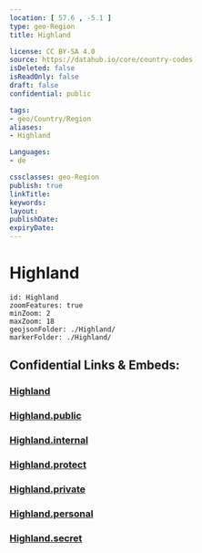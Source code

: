 ```yaml
---
location: [ 57.6 , -5.1 ] 
type: geo-Region
title: Highland

license: CC BY-SA 4.0
source: https://datahub.io/core/country-codes
isDeleted: false
isReadOnly: false
draft: false
confidential: public

tags:
- geo/Country/Region
aliases:
- Highland

Languages:
- de

cssclasses: geo-Region
publish: true
linkTitle: 
keywords: 
layout: 
publishDate: 
expiryDate: 
---
```


# Highland

```leaflet
id: Highland
zoomFeatures: true 
minZoom: 2 
maxZoom: 18
geojsonFolder: ./Highland/
markerFolder: ./Highland/
```


## Confidential Links & Embeds: 

### [Highland](/_Standards/Earth/Continent/Europe/Europe~North/UK/Scotland/counties~Scotland/Highland.md) 

### [Highland.public](/_public/Earth/Continent/Europe/Europe~North/UK/Scotland/counties~Scotland/Highland.public.md) 

### [Highland.internal](/_internal/Earth/Continent/Europe/Europe~North/UK/Scotland/counties~Scotland/Highland.internal.md) 

### [Highland.protect](/_protect/Earth/Continent/Europe/Europe~North/UK/Scotland/counties~Scotland/Highland.protect.md) 

### [Highland.private](/_private/Earth/Continent/Europe/Europe~North/UK/Scotland/counties~Scotland/Highland.private.md) 

### [Highland.personal](/_personal/Earth/Continent/Europe/Europe~North/UK/Scotland/counties~Scotland/Highland.personal.md) 

### [Highland.secret](/_secret/Earth/Continent/Europe/Europe~North/UK/Scotland/counties~Scotland/Highland.secret.md)

